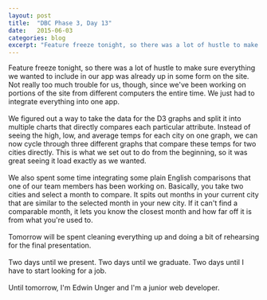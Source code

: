 ```yaml
---
layout: post
title:  "DBC Phase 3, Day 13"
date:   2015-06-03
categories: blog
excerpt: "Feature freeze tonight, so there was a lot of hustle to make sure everything we wanted to include in our app was already up in some form on the site. Not really too much trouble for us, though, since we've been working on portions of the site from different computers the entire time. We just had to integrate everything into one app."
---
```


Feature freeze tonight, so there was a lot of hustle to make sure everything we wanted to include in our app was already up in some form on the site. Not really too much trouble for us, though, since we've been working on portions of the site from different computers the entire time. We just had to integrate everything into one app.
<br>
<br>
We figured out a way to take the data for the D3 graphs and split it into multiple charts that directly compares each particular attribute. Instead of seeing the high, low, and average temps for each city on one graph, we can now cycle through three different graphs that compare these temps for two cities directly. This is what we set out to do from the beginning, so it was great seeing it load exactly as we wanted.
<br>
<br>
We also spent some time integrating some plain English comparisons that one of our team members has been working on. Basically, you take two cities and select a month to compare. It spits out months in your current city that are similar to the selected month in your new city. If it can't find a comparable month, it lets you know the closest month and how far off it is from what you're used to.
<br>
<br>
Tomorrow will be spent cleaning everything up and doing a bit of rehearsing for the final presentation.
<br>
<br>
Two days until we present. Two days until we graduate. Two days until I have to start looking for a job.
<br>
<br>
Until tomorrow, I'm Edwin Unger and I'm a junior web developer.